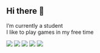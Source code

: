 ## Hi there :wave:


I’m currently a student<br>
I like to play games in my free time

<div>
    <a href="https://www.youtube.com/channel/UCPJ4HiVW10cn1-baQIFw81g" target="_blank"><img src="https://img.shields.io/badge/YouTube-FF0000?style=for-the-badge&logo=youtube&logoColor=white" target="_blank"></a>
    <a href="https://twitter.com/santosez" target="_blank"><img src="https://img.shields.io/badge/Twitter-1DA1F2?style=for-the-badge&logo=twitter&logoColor=white" target="_blank"></a>
    <a href="https://www.reddit.com/user/Santoszex" target="_blank"><img src="https://img.shields.io/badge/Reddit-FF4500?style=for-the-badge&logo=reddit&logoColor=white" target="_blank"></a>
    <a href="https://steamcommunity.com/profiles/76561199142134182/" target="_blank"><img src="https://img.shields.io/badge/Steam-000000?style=for-the-#badge&logo=steam&logoColor=white" target="_blank"></a>
    <a href="https://www.twitch.tv/santoszex" target="_blank"><img src="https://img.shields.io/badge/Twitch-9146FF?style=for-the-badge&logo=twitch&logoColor=white" target="_blank"></a>
</div>

##

